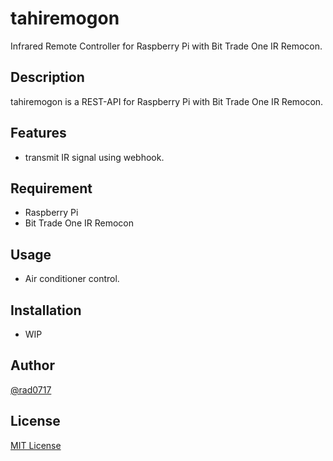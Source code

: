# tahiremogon

Infrared Remote Controller for Raspberry Pi with Bit Trade One IR Remocon.

## Description

tahiremogon is a REST-API for Raspberry Pi with Bit Trade One IR Remocon.

## Features

- transmit IR signal using webhook.

## Requirement

- Raspberry Pi
- Bit Trade One IR Remocon

## Usage

- Air conditioner control.

## Installation

- WIP

## Author

[@rad0717](https://twitter.com/rad0717)

## License

[MIT License](https://github.com/k-tahiro/tahiremogon/blob/master/LICENSE)
